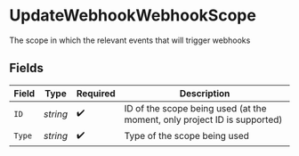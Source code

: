 # UpdateWebhookWebhookScope

The scope in which the relevant events that will trigger webhooks


## Fields

| Field                                                                    | Type                                                                     | Required                                                                 | Description                                                              |
| ------------------------------------------------------------------------ | ------------------------------------------------------------------------ | ------------------------------------------------------------------------ | ------------------------------------------------------------------------ |
| `ID`                                                                     | *string*                                                                 | :heavy_check_mark:                                                       | ID of the scope being used (at the moment, only project ID is supported) |
| `Type`                                                                   | *string*                                                                 | :heavy_check_mark:                                                       | Type of the scope being used                                             |